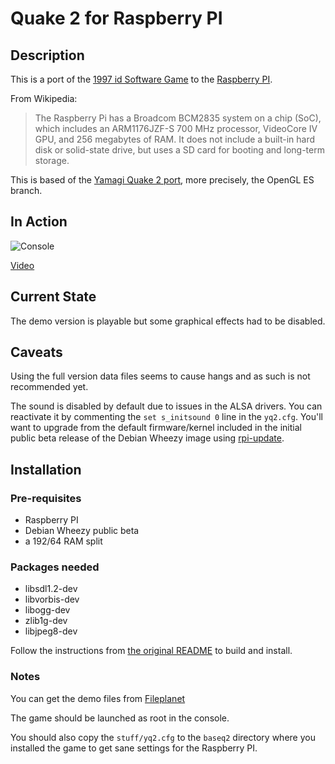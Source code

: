 # Quake 2 for Raspberry PI

## Description

This is a port of the [1997 id Software Game](http://en.wikipedia.org/wiki/Quake_2) to the [Raspberry PI](http://www.raspberrypi.org/).

From Wikipedia:

> The Raspberry Pi has a Broadcom BCM2835 system on a chip (SoC), which includes an ARM1176JZF-S 700 MHz processor, VideoCore IV GPU, and 256 megabytes of RAM. It does not include a built-in hard disk or solid-state drive, but uses a SD card for booting and long-term storage.

This is based of the [Yamagi Quake 2 port](http://www.yamagi.org/quake2/), more precisely, the OpenGL ES branch.

## In Action

![Console](https://github.com/reefab/yquake2/raw/raspberry/stuff/photo.jpg)

[Video](http://www.youtube.com/watch?v=lD2K1JtsNYs)

## Current State

The demo version is playable but some graphical effects had to be disabled.

## Caveats

Using the full version data files seems to cause hangs and as such is not recommended yet.

The sound is disabled by default due to issues in the ALSA drivers. You can reactivate it by commenting the `set s_initsound 0` line in the `yq2.cfg`.
You'll want to upgrade from the default firmware/kernel included in the initial public beta release of the Debian Wheezy image using [rpi-update](https://github.com/Hexxeh/rpi-update/).

## Installation

### Pre-requisites

 * Raspberry PI
 * Debian Wheezy public beta
 * a 192/64 RAM split

### Packages needed

 * libsdl1.2-dev
 * libvorbis-dev
 * libogg-dev
 * zlib1g-dev
 * libjpeg8-dev

Follow the instructions from [the original README](https://github.com/reefab/yquake2/blob/raspberry/README) to build and install.

### Notes

You can get the demo files from [Fileplanet](http://www.fileplanet.com/6584/0/fileinfo/Quake-2-Demo-v3.14)

The game should be launched as root in the console.

You should also copy the `stuff/yq2.cfg` to the `baseq2` directory where you installed the game to get sane settings for the Raspberry PI.
